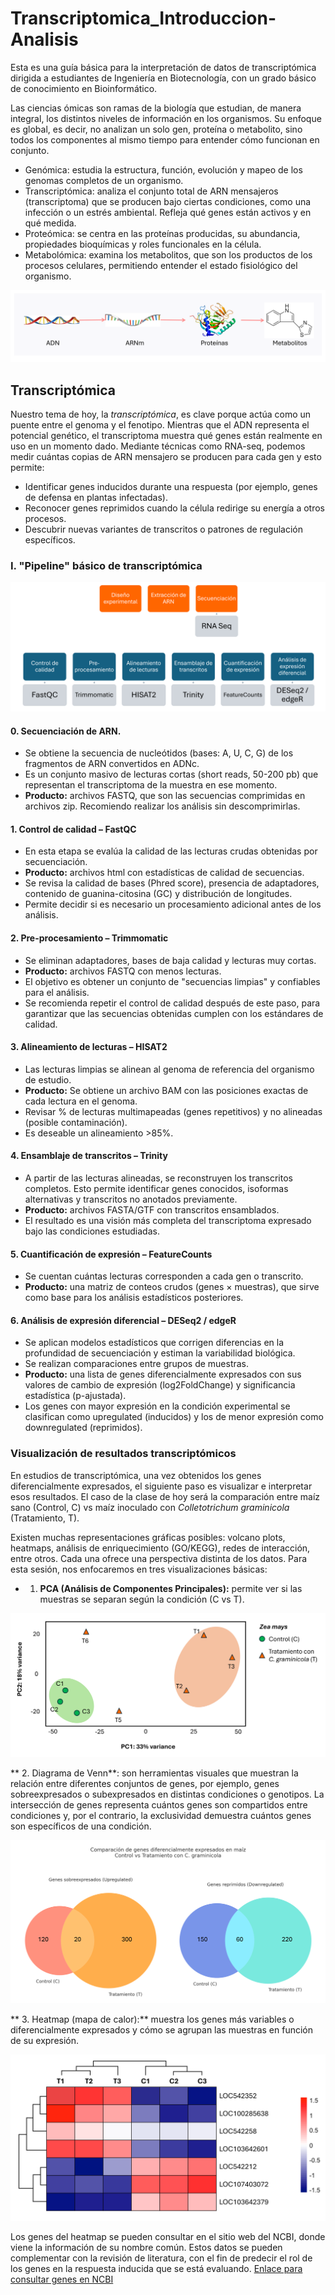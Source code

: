 # Transcriptomica_Introduccion-Analisis
Esta es una guía básica para la interpretación de datos de transcriptómica dirigida a estudiantes de Ingeniería en Biotecnología, con un grado básico de conocimiento en Bioinformático. 

Las ciencias ómicas son ramas de la biología que estudian, de manera integral, los distintos niveles de información en los organismos. Su enfoque es global, es decir, no analizan un solo gen, proteína o metabolito, sino todos los componentes al mismo tiempo para entender cómo funcionan en conjunto.

* Genómica: estudia la estructura, función, evolución y mapeo de los genomas completos de un organismo.
* Transcriptómica: analiza el conjunto total de ARN mensajeros (transcriptoma) que se producen bajo ciertas condiciones, como una infección o un estrés ambiental. Refleja qué genes están activos y en qué medida.
* Proteómica: se centra en las proteínas producidas, su abundancia, propiedades bioquímicas y roles funcionales en la célula.
* Metabolómica: examina los metabolitos, que son los productos de los procesos celulares, permitiendo entender el estado fisiológico del organismo.

![omicas](omicas.png)

## Transcriptómica 

Nuestro tema de hoy, la *transcriptómica*, es clave porque actúa como un puente entre el genoma y el fenotipo. Mientras que el ADN representa el potencial genético, el transcriptoma muestra qué genes están realmente en uso en un momento dado. Mediante técnicas como RNA-seq, podemos medir cuántas copias de ARN mensajero se producen para cada gen y esto permite: 
* Identificar genes inducidos durante una respuesta (por ejemplo, genes de defensa en plantas infectadas).
* Reconocer genes reprimidos cuando la célula redirige su energía a otros procesos.
* Descubrir nuevas variantes de transcritos o patrones de regulación específicos.

### I. "Pipeline" básico de transcriptómica

 ![pipeline](_pipeline.png)

#### 0. Secuenciación de ARN.
* Se obtiene la secuencia de nucleótidos (bases: A, U, C, G) de los fragmentos de ARN convertidos en ADNc.
* Es un conjunto masivo de lecturas cortas (short reads, 50-200 pb) que representan el transcriptoma de la muestra en ese momento.
* **Producto:** archivos FASTQ, que son las secuencias comprimidas en archivos zip. Recomiendo realizar los análisis sin descomprimirlas. 

#### 1. Control de calidad – FastQC

* En esta etapa se evalúa la calidad de las lecturas crudas obtenidas por secuenciación.
* **Producto:** archivos html con estadísticas de calidad de secuencias. 
* Se revisa la calidad de bases (Phred score), presencia de adaptadores, contenido de guanina-citosina (GC) y distribución de longitudes.
* Permite decidir si es necesario un procesamiento adicional antes de los análisis.

#### 2. Pre-procesamiento – Trimmomatic

* Se eliminan adaptadores, bases de baja calidad y lecturas muy cortas.
* **Producto:** archivos FASTQ con menos lecturas. 
* El objetivo es obtener un conjunto de "secuencias limpias" y confiables para el análisis.
* Se recomienda repetir el control de calidad después de este paso, para garantizar que las secuencias obtenidas cumplen con los estándares de calidad. 

#### 3. Alineamiento de lecturas – HISAT2

* Las lecturas limpias se alinean al genoma de referencia del organismo de estudio.
* **Producto:** Se obtiene un archivo BAM con las posiciones exactas de cada lectura en el genoma.
* Revisar % de lecturas multimapeadas (genes repetitivos) y no alineadas (posible contaminación).
* Es deseable un alineamiento >85%. 

#### 4. Ensamblaje de transcritos – Trinity

* A partir de las lecturas alineadas, se reconstruyen los transcritos completos. Esto permite identificar genes conocidos, isoformas alternativas y transcritos no anotados previamente.
* **Producto:** archivos FASTA/GTF con transcritos ensamblados.
* El resultado es una visión más completa del transcriptoma expresado bajo las condiciones estudiadas.

#### 5. Cuantificación de expresión – FeatureCounts

* Se cuentan cuántas lecturas corresponden a cada gen o transcrito.
* **Producto:** una matriz de conteos crudos (genes × muestras), que sirve como base para los análisis estadísticos posteriores.

#### 6. Análisis de expresión diferencial – DESeq2 / edgeR

* Se aplican modelos estadísticos que corrigen diferencias en la profundidad de secuenciación y estiman la variabilidad biológica.
* Se realizan comparaciones entre grupos de muestras. 
* **Producto:** una lista de genes diferencialmente expresados con sus valores de cambio de expresión (log2FoldChange) y significancia estadística (p-ajustada).
* Los genes con mayor expresión en la condición experimental se clasifican como upregulated (inducidos) y los de menor expresión como downregulated (reprimidos).

### Visualización de resultados transcriptómicos

En estudios de transcriptómica, una vez obtenidos los genes diferencialmente expresados, el siguiente paso es visualizar e interpretar esos resultados. 
El caso de la clase de hoy será la comparación entre maíz sano (Control, C) vs maíz inoculado con _Colletotrichum graminicola_ (Tratamiento, T). 

Existen muchas representaciones gráficas posibles: volcano plots, heatmaps, análisis de enriquecimiento (GO/KEGG), redes de interacción, entre otros. Cada una ofrece una perspectiva distinta de los datos. Para esta sesión, nos enfocaremos en tres visualizaciones básicas:

* 1. **PCA (Análisis de Componentes Principales):** permite ver si las muestras se separan según la condición (C vs T).

 ![PCA](PCA.png)

** 2. Diagrama de Venn**: son herramientas visuales que muestran la relación entre diferentes conjuntos de genes, por ejemplo, genes sobreexpresados o subexpresados en distintas condiciones o genotipos. La intersección de genes representa cuántos genes son compartidos entre condiciones y, por el contrario, la exclusividad demuestra cuántos genes son específicos de una condición. 

![Venn](_venn.png)

** 3. Heatmap (mapa de calor):** muestra los genes más variables o diferencialmente expresados y cómo se agrupan las muestras en función de su expresión.

![Heatmap](_heatmap.png)

Los genes del heatmap se pueden consultar en el sitio web del NCBI, donde viene la información de su nombre común. Estos datos se pueden complementar con la revisión de literatura, con el fin de predecir el rol de los genes en la respuesta inducida que se está evaluando. 
[Enlace para consultar genes en NCBI](https://www.ncbi.nlm.nih.gov/gene/)



